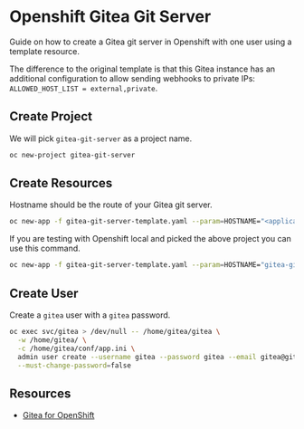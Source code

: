 # Openshift Gitea Git Server

Guide on how to create a Gitea git server in Openshift with one user using a template resource.

The difference to the original template is that this Gitea instance has an additional configuration to allow sending webhooks to private IPs: `ALLOWED_HOST_LIST = external,private`.

## Create Project

We will pick `gitea-git-server` as a project name.

```bash
oc new-project gitea-git-server
```

## Create Resources

Hostname should be the route of your Gitea git server.

```bash
oc new-app -f gitea-git-server-template.yaml --param=HOSTNAME="<application-name>-<project>.<default-domain-suffix>"
```

If you are testing with Openshift local and picked the above project you can use this command.

```bash
oc new-app -f gitea-git-server-template.yaml --param=HOSTNAME="gitea-gitea-git-server.apps-crc.testing"
```

## Create User

Create a `gitea` user with a `gitea` password.

```bash
oc exec svc/gitea > /dev/null -- /home/gitea/gitea \
  -w /home/gitea/ \
  -c /home/gitea/conf/app.ini \
  admin user create --username gitea --password gitea --email gitea@gitea.com \
  --must-change-password=false
```

## Resources

- [Gitea for OpenShift](https://github.com/wkulhanek/docker-openshift-gitea)